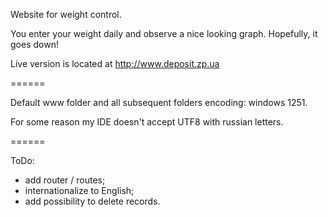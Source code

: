 Website for weight control.

You enter your weight daily and observe a nice looking graph. Hopefully, it goes down!

Live version is located at http://www.deposit.zp.ua

======

Default www folder and all subsequent folders encoding: windows 1251.

For some reason my IDE doesn't accept UTF8 with russian letters.

======

ToDo:

- add router / routes;
- internationalize to English;
- add possibility to delete records.